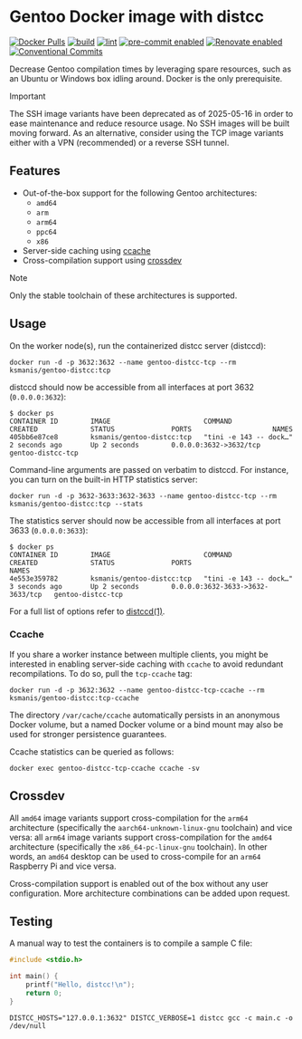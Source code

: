 # Gentoo Docker image with distcc

[![Docker Pulls](https://img.shields.io/docker/pulls/ksmanis/gentoo-distcc?label=pulls&logo=docker)](https://hub.docker.com/r/ksmanis/gentoo-distcc)
[![build](https://github.com/KSmanis/docker-gentoo-distcc/actions/workflows/build.yml/badge.svg)](https://github.com/KSmanis/docker-gentoo-distcc/actions/workflows/build.yml)
[![lint](https://github.com/KSmanis/docker-gentoo-distcc/actions/workflows/lint.yml/badge.svg)](https://github.com/KSmanis/docker-gentoo-distcc/actions/workflows/lint.yml)
[![pre-commit enabled](https://img.shields.io/badge/pre--commit-enabled-brightgreen?logo=pre-commit&logoColor=white)](https://github.com/pre-commit/pre-commit)
[![Renovate enabled](https://img.shields.io/badge/renovate-enabled-brightgreen.svg?logo=renovatebot&logoColor=white)](https://renovatebot.com/)
[![Conventional Commits](https://img.shields.io/badge/Conventional%20Commits-1.0.0-yellow.svg)](https://conventionalcommits.org)

Decrease Gentoo compilation times by leveraging spare resources, such as an
Ubuntu or Windows box idling around. Docker is the only prerequisite.

> [!IMPORTANT]
>
> The SSH image variants have been deprecated as of 2025-05-16 in order to ease
> maintenance and reduce resource usage. No SSH images will be built moving
> forward. As an alternative, consider using the TCP image variants either with
> a VPN (recommended) or a reverse SSH tunnel.

## Features

- Out-of-the-box support for the following Gentoo architectures:
  - `amd64`
  - `arm`
  - `arm64`
  - `ppc64`
  - `x86`
- Server-side caching using [ccache](#ccache)
- Cross-compilation support using [crossdev](#crossdev)

> [!NOTE]
>
> Only the stable toolchain of these architectures is supported.

## Usage

On the worker node(s), run the containerized distcc server (distccd):

```shell
docker run -d -p 3632:3632 --name gentoo-distcc-tcp --rm ksmanis/gentoo-distcc:tcp
```

distccd should now be accessible from all interfaces at port 3632
(`0.0.0.0:3632`):

```shell
$ docker ps
CONTAINER ID        IMAGE                       COMMAND                  CREATED             STATUS              PORTS                    NAMES
405bb6e87ce8        ksmanis/gentoo-distcc:tcp   "tini -e 143 -- dock…"   2 seconds ago       Up 2 seconds        0.0.0.0:3632->3632/tcp   gentoo-distcc-tcp
```

Command-line arguments are passed on verbatim to distccd. For instance, you can
turn on the built-in HTTP statistics server:

```shell
docker run -d -p 3632-3633:3632-3633 --name gentoo-distcc-tcp --rm ksmanis/gentoo-distcc:tcp --stats
```

The statistics server should now be accessible from all interfaces at port 3633
(`0.0.0.0:3633`):

```shell
$ docker ps
CONTAINER ID        IMAGE                       COMMAND                  CREATED             STATUS              PORTS                              NAMES
4e553e359782        ksmanis/gentoo-distcc:tcp   "tini -e 143 -- dock…"   3 seconds ago       Up 2 seconds        0.0.0.0:3632-3633->3632-3633/tcp   gentoo-distcc-tcp
```

For a full list of options refer to
[distccd(1)](https://linux.die.net/man/1/distccd).

### Ccache

If you share a worker instance between multiple clients, you might be interested
in enabling server-side caching with `ccache` to avoid redundant recompilations.
To do so, pull the `tcp-ccache` tag:

```shell
docker run -d -p 3632:3632 --name gentoo-distcc-tcp-ccache --rm ksmanis/gentoo-distcc:tcp-ccache
```

The directory `/var/cache/ccache` automatically persists in an anonymous Docker
volume, but a named Docker volume or a bind mount may also be used for stronger
persistence guarantees.

Ccache statistics can be queried as follows:

```shell
docker exec gentoo-distcc-tcp-ccache ccache -sv
```

## Crossdev

All `amd64` image variants support cross-compilation for the `arm64`
architecture (specifically the `aarch64-unknown-linux-gnu` toolchain) and vice
versa: all `arm64` image variants support cross-compilation for the `amd64`
architecture (specifically the `x86_64-pc-linux-gnu` toolchain). In other words,
an `amd64` desktop can be used to cross-compile for an `arm64` Raspberry Pi and
vice versa.

Cross-compilation support is enabled out of the box without any user
configuration. More architecture combinations can be added upon request.

## Testing

A manual way to test the containers is to compile a sample C file:

```c
#include <stdio.h>

int main() {
    printf("Hello, distcc!\n");
    return 0;
}
```

```shell
DISTCC_HOSTS="127.0.0.1:3632" DISTCC_VERBOSE=1 distcc gcc -c main.c -o /dev/null
```
